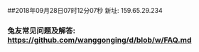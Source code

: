 ##2018年09月28日07时12分07秒 新址: 159.65.29.234
### 兔友常见问题及解答: https://github.com/wanggonging/d/blob/w/FAQ.md
